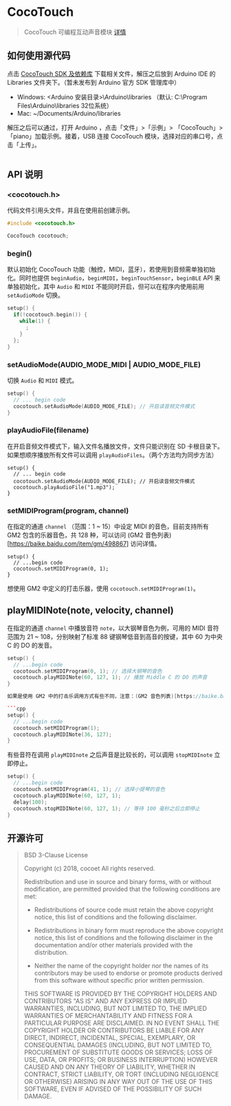 # CocoTouch

> CocoTouch 可编程互动声音模块 [详情](http://cocotouch.cn)

## 如何使用源代码

点击 [CocoTouch SDK 及依赖库](http://baidu.com) 下载相关文件，解压之后放到 Arduino IDE 的 Libraries 文件夹下。（暂未发布到 Arduino 官方 SDK 管理库中）

* Windows: <Arduino 安装目录>\Arduino\libraries （默认: C:\Program Files\Arduino\libraries 32位系统）
* Mac: ~/Documents/Arduino/libraries

解压之后可以通过，打开 Arduino ，点击「文件」>「示例」> 「CocoTouch」>「piano」加载示例。接着，USB 连接 CocoTouch 模块，选择对应的串口号，点击「上传」。

![]()

## API 说明

### <cocotouch.h>

代码文件引用头文件，并且在使用前创建示例。

```cpp
#include <cocotouch.h>

CocoTouch cocotouch;
```

### begin()

默认初始化 CocoTouch 功能（触控，MIDI，蓝牙），若使用到音频需单独初始化。同时也提供 `beginAudio`，`beginMIDI`，`beginTouchSensor`，`beginBLE` API 来单独初始化，其中 `Audio` 和 `MIDI` 不能同时开启，但可以在程序内使用前用 `setAudioMode` 切换。

```cpp
setup() {
  if(!cocotouch.begin()) {
    while(1) {
      ;
    }
  };
}
```

### setAudioMode(AUDIO_MODE_MIDI | AUDIO_MODE_FILE)

切换 `Audio` 和 `MIDI` 模式。

```cpp
setup() {
  // ... begin code 
  cocotouch.setAudioMode(AUDIO_MODE_FILE); // 开启读音频文件模式
}
```

### playAudioFile(filename)

在开启音频文件模式下，输入文件名播放文件，文件只能识别在 SD 卡根目录下。如果想顺序播放所有文件可以调用 `playAudioFiles`。（两个方法均为同步方法）

```
setup() {
  // ... begin code
  cocotouch.setAudioMode(AUDIO_MODE_FILE); // 开启读音频文件模式
  cocotouch.playAudioFile("1.mp3");
}
```

### setMIDIProgram(program, channel)

在指定的通道 `channel` （范围：1 ~ 15）中设定 MIDI 的音色，目前支持所有 GM2 包含的乐器音色，共 128 种，可以访问 (GM2 音色列表)[https://baike.baidu.com/item/gm/498867] 访问详情。

```
setup() {
  // ...begin code
  cocotouch.setMIDIProgram(0, 1);
}
```

想使用 GM2 中定义的打击乐器，使用 `cocotouch.setMIDIProgram(1)`。

## playMIDINote(note, velocity, channel)

在指定的通道 `channel` 中播放音符 `note`，以大钢琴音色为例，可用的 MIDI 音符范围为 21 ~ 108，分别映射了标准 88 键钢琴低音到高音的按键，其中 60 为中央 C 的 DO 的发音。

```cpp
setup() {
  // ...begin code
  cocotouch.setMIDIProgram(0, 1); // 选择大钢琴的音色
  cocotouch.playMIDINote(60, 127, 1); // 播放 Middle C 的 DO 的声音
}

如果是使用 GM2 中的打击乐调用方式有些不同，注意：(GM2 音色列表)[https://baike.baidu.com/item/gm/498867] 查询到的 MIDI 数字对应的是音符数值，是在 `playMIDINote` 中使用。

```cpp
setup() {
  // ...begin code
  cocotouch.setMIDIProgram(1);
  cocotouch.playMIDINote(36, 127);
}
```

有些音符在调用 `playMIDInote` 之后声音是比较长的，可以调用 `stopMIDInote` 立即停止。

```cpp
setup() {
  // ...begin code
  cocotouch.setMIDIProgram(41, 1); // 选择小提琴的音色
  cocotouch.playMIDINote(60, 127, 1);
  delay(100);
  cocotouch.stopMIDINote(60, 127, 1); // 等待 100 毫秒之后立即停止
}
```

## 开源许可

> BSD 3-Clause License
> 
> Copyright (c) 2018, cocoet
> All rights reserved.
> 
> Redistribution and use in source and binary forms, with or without
> modification, are permitted provided that the following conditions are met:
> 
> * Redistributions of source code must retain the above copyright notice, this
>   list of conditions and the following disclaimer.
> 
> * Redistributions in binary form must reproduce the above copyright notice,
>   this list of conditions and the following disclaimer in the documentation
>   and/or other materials provided with the distribution.
> 
> * Neither the name of the copyright holder nor the names of its
>   contributors may be used to endorse or promote products derived from
>   this software without specific prior written permission.
> 
> THIS SOFTWARE IS PROVIDED BY THE COPYRIGHT HOLDERS AND CONTRIBUTORS "AS IS"
> AND ANY EXPRESS OR IMPLIED WARRANTIES, INCLUDING, BUT NOT LIMITED TO, THE
> IMPLIED WARRANTIES OF MERCHANTABILITY AND FITNESS FOR A PARTICULAR PURPOSE ARE
> DISCLAIMED. IN NO EVENT SHALL THE COPYRIGHT HOLDER OR CONTRIBUTORS BE LIABLE
> FOR ANY DIRECT, INDIRECT, INCIDENTAL, SPECIAL, EXEMPLARY, OR CONSEQUENTIAL
> DAMAGES (INCLUDING, BUT NOT LIMITED TO, PROCUREMENT OF SUBSTITUTE GOODS OR
> SERVICES; LOSS OF USE, DATA, OR PROFITS; OR BUSINESS INTERRUPTION) HOWEVER
> CAUSED AND ON ANY THEORY OF LIABILITY, WHETHER IN CONTRACT, STRICT LIABILITY,
> OR TORT (INCLUDING NEGLIGENCE OR OTHERWISE) ARISING IN ANY WAY OUT OF THE USE
> OF THIS SOFTWARE, EVEN IF ADVISED OF THE POSSIBILITY OF SUCH DAMAGE.
